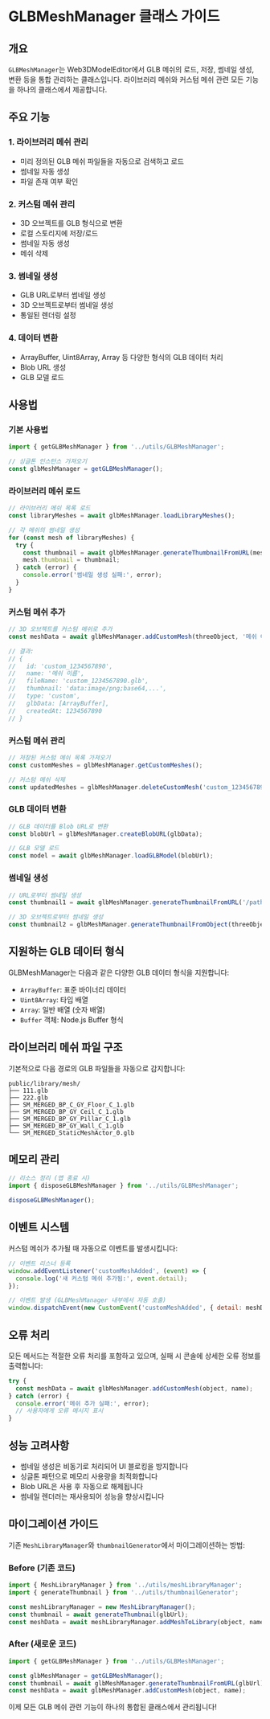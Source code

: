 # GLBMeshManager 클래스 가이드

## 개요

`GLBMeshManager`는 Web3DModelEditor에서 GLB 메쉬의 로드, 저장, 썸네일 생성, 변환 등을 통합 관리하는 클래스입니다. 라이브러리 메쉬와 커스텀 메쉬 관련 모든 기능을 하나의 클래스에서 제공합니다.

## 주요 기능

### 1. 라이브러리 메쉬 관리
- 미리 정의된 GLB 메쉬 파일들을 자동으로 검색하고 로드
- 썸네일 자동 생성
- 파일 존재 여부 확인

### 2. 커스텀 메쉬 관리
- 3D 오브젝트를 GLB 형식으로 변환
- 로컬 스토리지에 저장/로드
- 썸네일 자동 생성
- 메쉬 삭제

### 3. 썸네일 생성
- GLB URL로부터 썸네일 생성
- 3D 오브젝트로부터 썸네일 생성
- 통일된 렌더링 설정

### 4. 데이터 변환
- ArrayBuffer, Uint8Array, Array 등 다양한 형식의 GLB 데이터 처리
- Blob URL 생성
- GLB 모델 로드

## 사용법

### 기본 사용법

```javascript
import { getGLBMeshManager } from '../utils/GLBMeshManager';

// 싱글톤 인스턴스 가져오기
const glbMeshManager = getGLBMeshManager();
```

### 라이브러리 메쉬 로드

```javascript
// 라이브러리 메쉬 목록 로드
const libraryMeshes = await glbMeshManager.loadLibraryMeshes();

// 각 메쉬의 썸네일 생성
for (const mesh of libraryMeshes) {
  try {
    const thumbnail = await glbMeshManager.generateThumbnailFromURL(mesh.glbUrl);
    mesh.thumbnail = thumbnail;
  } catch (error) {
    console.error('썸네일 생성 실패:', error);
  }
}
```

### 커스텀 메쉬 추가

```javascript
// 3D 오브젝트를 커스텀 메쉬로 추가
const meshData = await glbMeshManager.addCustomMesh(threeObject, '메쉬 이름');

// 결과: 
// {
//   id: 'custom_1234567890',
//   name: '메쉬 이름',
//   fileName: 'custom_1234567890.glb',
//   thumbnail: 'data:image/png;base64,...',
//   type: 'custom',
//   glbData: [ArrayBuffer],
//   createdAt: 1234567890
// }
```

### 커스텀 메쉬 관리

```javascript
// 저장된 커스텀 메쉬 목록 가져오기
const customMeshes = glbMeshManager.getCustomMeshes();

// 커스텀 메쉬 삭제
const updatedMeshes = glbMeshManager.deleteCustomMesh('custom_1234567890');
```

### GLB 데이터 변환

```javascript
// GLB 데이터를 Blob URL로 변환
const blobUrl = glbMeshManager.createBlobURL(glbData);

// GLB 모델 로드
const model = await glbMeshManager.loadGLBModel(blobUrl);
```

### 썸네일 생성

```javascript
// URL로부터 썸네일 생성
const thumbnail1 = await glbMeshManager.generateThumbnailFromURL('/path/to/model.glb');

// 3D 오브젝트로부터 썸네일 생성
const thumbnail2 = glbMeshManager.generateThumbnailFromObject(threeObject, 128);
```

## 지원하는 GLB 데이터 형식

GLBMeshManager는 다음과 같은 다양한 GLB 데이터 형식을 지원합니다:

- `ArrayBuffer`: 표준 바이너리 데이터
- `Uint8Array`: 타입 배열
- `Array`: 일반 배열 (숫자 배열)
- `Buffer` 객체: Node.js Buffer 형식

## 라이브러리 메쉬 파일 구조

기본적으로 다음 경로의 GLB 파일들을 자동으로 감지합니다:

```
public/library/mesh/
├── 111.glb
├── 222.glb
├── SM_MERGED_BP_C_GY_Floor_C_1.glb
├── SM_MERGED_BP_GY_Ceil_C_1.glb
├── SM_MERGED_BP_GY_Pillar_C_1.glb
├── SM_MERGED_BP_GY_Wall_C_1.glb
└── SM_MERGED_StaticMeshActor_0.glb
```

## 메모리 관리

```javascript
// 리소스 정리 (앱 종료 시)
import { disposeGLBMeshManager } from '../utils/GLBMeshManager';

disposeGLBMeshManager();
```

## 이벤트 시스템

커스텀 메쉬가 추가될 때 자동으로 이벤트를 발생시킵니다:

```javascript
// 이벤트 리스너 등록
window.addEventListener('customMeshAdded', (event) => {
  console.log('새 커스텀 메쉬 추가됨:', event.detail);
});

// 이벤트 발생 (GLBMeshManager 내부에서 자동 호출)
window.dispatchEvent(new CustomEvent('customMeshAdded', { detail: meshData }));
```

## 오류 처리

모든 메서드는 적절한 오류 처리를 포함하고 있으며, 실패 시 콘솔에 상세한 오류 정보를 출력합니다:

```javascript
try {
  const meshData = await glbMeshManager.addCustomMesh(object, name);
} catch (error) {
  console.error('메쉬 추가 실패:', error);
  // 사용자에게 오류 메시지 표시
}
```

## 성능 고려사항

- 썸네일 생성은 비동기로 처리되어 UI 블로킹을 방지합니다
- 싱글톤 패턴으로 메모리 사용량을 최적화합니다
- Blob URL은 사용 후 자동으로 해제됩니다
- 썸네일 렌더러는 재사용되어 성능을 향상시킵니다

## 마이그레이션 가이드

기존 `MeshLibraryManager`와 `thumbnailGenerator`에서 마이그레이션하는 방법:

### Before (기존 코드)

```javascript
import { MeshLibraryManager } from '../utils/meshLibraryManager';
import { generateThumbnail } from '../utils/thumbnailGenerator';

const meshLibraryManager = new MeshLibraryManager();
const thumbnail = await generateThumbnail(glbUrl);
const meshData = await meshLibraryManager.addMeshToLibrary(object, name);
```

### After (새로운 코드)

```javascript
import { getGLBMeshManager } from '../utils/GLBMeshManager';

const glbMeshManager = getGLBMeshManager();
const thumbnail = await glbMeshManager.generateThumbnailFromURL(glbUrl);
const meshData = await glbMeshManager.addCustomMesh(object, name);
```

이제 모든 GLB 메쉬 관련 기능이 하나의 통합된 클래스에서 관리됩니다!
